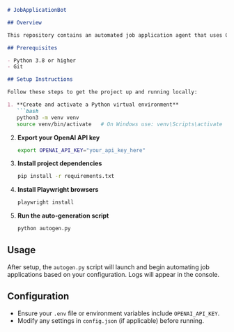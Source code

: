 ```markdown
# JobApplicationBot

## Overview

This repository contains an automated job application agent that uses OpenAI's API and Playwright for end-to-end interaction with job portals.

## Prerequisites

- Python 3.8 or higher  
- Git

## Setup Instructions

Follow these steps to get the project up and running locally:

1. **Create and activate a Python virtual environment**
   ```bash
   python3 -m venv venv
   source venv/bin/activate   # On Windows use: venv\Scripts\activate
   ```

2. **Export your OpenAI API key**
   ```bash
   export OPENAI_API_KEY="your_api_key_here"
   ```

3. **Install project dependencies**
   ```bash
   pip install -r requirements.txt
   ```

4. **Install Playwright browsers**
   ```bash
   playwright install
   ```

5. **Run the auto-generation script**
   ```bash
   python autogen.py
   ```

## Usage

After setup, the `autogen.py` script will launch and begin automating job applications based on your configuration. Logs will appear in the console.

## Configuration

- Ensure your `.env` file or environment variables include `OPENAI_API_KEY`.  
- Modify any settings in `config.json` (if applicable) before running.
